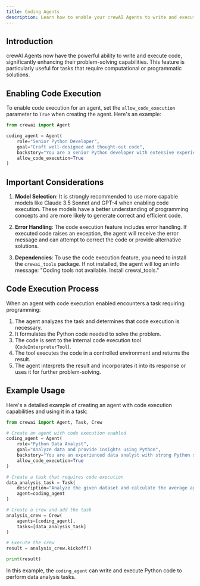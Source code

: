 ```yaml
---
title: Coding Agents
description: Learn how to enable your crewAI Agents to write and execute code, and explore advanced features for enhanced functionality.
---
```


## Introduction

crewAI Agents now have the powerful ability to write and execute code, significantly enhancing their problem-solving capabilities. This feature is particularly useful for tasks that require computational or programmatic solutions.

## Enabling Code Execution

To enable code execution for an agent, set the `allow_code_execution` parameter to `True` when creating the agent. Here's an example:

```python
from crewai import Agent

coding_agent = Agent(
    role="Senior Python Developer",
    goal="Craft well-designed and thought-out code",
    backstory="You are a senior Python developer with extensive experience in software architecture and best practices.",
    allow_code_execution=True
)
```

## Important Considerations

1. **Model Selection**: It is strongly recommended to use more capable models like Claude 3.5 Sonnet and GPT-4 when enabling code execution. These models have a better understanding of programming concepts and are more likely to generate correct and efficient code.

2. **Error Handling**: The code execution feature includes error handling. If executed code raises an exception, the agent will receive the error message and can attempt to correct the code or provide alternative solutions.

3. **Dependencies**: To use the code execution feature, you need to install the `crewai_tools` package. If not installed, the agent will log an info message: "Coding tools not available. Install crewai_tools."

## Code Execution Process

When an agent with code execution enabled encounters a task requiring programming:

1. The agent analyzes the task and determines that code execution is necessary.
2. It formulates the Python code needed to solve the problem.
3. The code is sent to the internal code execution tool (`CodeInterpreterTool`).
4. The tool executes the code in a controlled environment and returns the result.
5. The agent interprets the result and incorporates it into its response or uses it for further problem-solving.

## Example Usage

Here's a detailed example of creating an agent with code execution capabilities and using it in a task:

```python
from crewai import Agent, Task, Crew

# Create an agent with code execution enabled
coding_agent = Agent(
    role="Python Data Analyst",
    goal="Analyze data and provide insights using Python",
    backstory="You are an experienced data analyst with strong Python skills.",
    allow_code_execution=True
)

# Create a task that requires code execution
data_analysis_task = Task(
    description="Analyze the given dataset and calculate the average age of participants.",
    agent=coding_agent
)

# Create a crew and add the task
analysis_crew = Crew(
    agents=[coding_agent],
    tasks=[data_analysis_task]
)

# Execute the crew
result = analysis_crew.kickoff()

print(result)
```

In this example, the `coding_agent` can write and execute Python code to perform data analysis tasks.